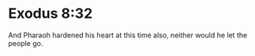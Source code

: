 # Exodus 8:32

And Pharaoh hardened his heart at this time also, neither would he let the people go.